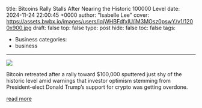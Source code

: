 title: Bitcoins Rally Stalls After Nearing the Historic 100000 Level
date: 2024-11-24 22:00:45 +0000
author: "Isabelle Lee"
cover: https://assets.bwbx.io/images/users/iqjWHBFdfxIU/iM3MOsz0pswY/v1/1200x900.jpg
draft: false
top: false
type: post
hide: false
toc: false
tags:
  - Business
categories:
  - business
---

![](https://assets.bwbx.io/images/users/iqjWHBFdfxIU/iM3MOsz0pswY/v1/1200x900.jpg)

Bitcoin retreated after a rally toward $100,000 sputtered just shy of the historic level amid warnings that investor optimism stemming from President-elect Donald Trump’s support for crypto was getting overdone.

[read more](https://www.bloomberg.com/news/articles/2024-11-24/bitcoin-s-btc-rally-stalls-after-nearing-the-historic-100-000-level)
